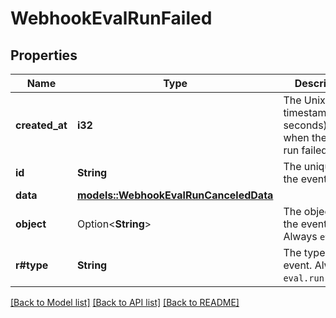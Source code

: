 # WebhookEvalRunFailed

## Properties

Name | Type | Description | Notes
------------ | ------------- | ------------- | -------------
**created_at** | **i32** | The Unix timestamp (in seconds) of when the eval run failed.  | 
**id** | **String** | The unique ID of the event.  | 
**data** | [**models::WebhookEvalRunCanceledData**](WebhookEvalRunCanceled_data.md) |  | 
**object** | Option<**String**> | The object of the event. Always `event`.  | [optional]
**r#type** | **String** | The type of the event. Always `eval.run.failed`.  | 

[[Back to Model list]](../README.md#documentation-for-models) [[Back to API list]](../README.md#documentation-for-api-endpoints) [[Back to README]](../README.md)


